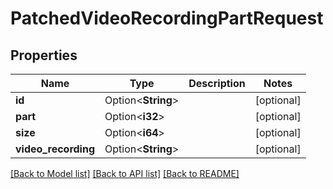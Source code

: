 # PatchedVideoRecordingPartRequest

## Properties

Name | Type | Description | Notes
------------ | ------------- | ------------- | -------------
**id** | Option<**String**> |  | [optional]
**part** | Option<**i32**> |  | [optional]
**size** | Option<**i64**> |  | [optional]
**video_recording** | Option<**String**> |  | [optional]

[[Back to Model list]](../README.md#documentation-for-models) [[Back to API list]](../README.md#documentation-for-api-endpoints) [[Back to README]](../README.md)


